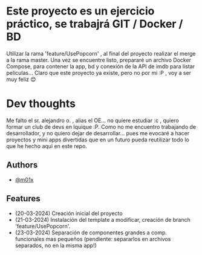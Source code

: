 # Este proyecto es un ejercicio práctico, se trabajrá GIT / Docker / BD

Utilizar la rama 'feature/UsePopcorn' , al final del proyecto realizar el merge a la rama master.
Una vez se encuentre listo, prepararé un archivo Docker Compose, para contener la app, bd y conexión de la API de imdb para listar peliculas... Claro que este proyecto ya existe, pero no por mi :P , voy a ser muy feliz 😊

# Dev thoughts

Me falto el sr. alejandro o. , alias el OE... no quiere estudiar :c , quiero formar un
club de devs en Iquique :P.
Como no me encuentro trabajando de desarrollador, y no quiero dejar de desarrollar...
pues me evocaré a hacer proyectos y mini apps divertidas que en un futuro pueda reutilizar todo lo que he hecho aqui en este repo.

## Authors

- [@m01x](https://www.github.com/octokatherine)

## Features

- (20-03-2024) Creación inicial del proyecto
- (21-03-2024) Instalación del template a modificar, creación de branch 'feature/UsePopcorn'.
- (23-03-2024) Separación de componentes grandes a comp. funcionales mas pequeños (pendiente: separarlos en archivos separados, no en la misma app!)
